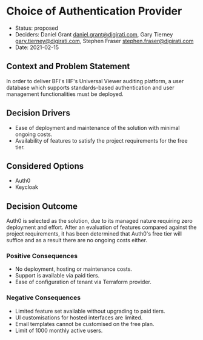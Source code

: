 # Choice of Authentication Provider

* Status: proposed
* Deciders: Daniel Grant <daniel.grant@digirati.com>, Gary Tierney
  <gary.tierney@digirati.com>, Stephen Fraser
  <stephen.fraser@digirati.com>
* Date: 2021-02-15

## Context and Problem Statement

In order to deliver BFI's IIIF's Universal Viewer auditing platform, a
user database which supports standards-based authentication and user
management functionalities must be deployed.

## Decision Drivers

* Ease of deployment and maintenance of the solution with minimal
  ongoing costs.
* Availability of features to satisfy the project requirements for the
  free tier.

## Considered Options

* Auth0
* Keycloak

## Decision Outcome

Auth0 is selected as the solution, due to its managed nature requiring
zero deployment and effort. After an evaluation of features compared
against the project requirements, it has been determined that Auth0's
free tier will suffice and as a result there are no ongoing costs
either.

### Positive Consequences

* No deployment, hosting or maintenance costs.
* Support is available via paid tiers.
* Ease of configuration of tenant via Terraform provider.

### Negative Consequences

* Limited feature set available without upgrading to paid tiers.
* UI customisations for hosted interfaces are limited.
* Email templates cannot be customised on the free plan.
* Limit of 1000 monthly active users.
